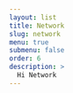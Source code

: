 ```yaml
---
layout: list
title: Network
slug: network
menu: true
submenu: false
order: 6
description: >
  Hi Network
---
```

